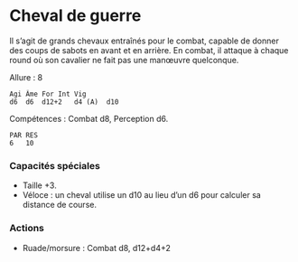 # Cheval de guerre
Il s’agit de grands chevaux entraînés pour le combat, capable de donner des coups de sabots en avant et en arrière. En combat, il attaque à chaque round où son cavalier ne fait pas une manœuvre quelconque.

Allure : 8

	Agi	Âme	For	Int	Vig
	d6	d6	d12+2	d4 (A)	d10

Compétences : Combat d8, Perception d6.

	PAR	RES
	6	10

### Capacités spéciales
- Taille +3.
- Véloce : un cheval utilise un d10 au lieu d’un d6 pour calculer sa distance de course.

### Actions
- Ruade/morsure : Combat d8, d12+d4+2
